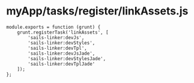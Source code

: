 # myApp/tasks/register/linkAssets.js

<docmeta name="uniqueID" value="linkAssetsjs43498">
<docmeta name="displayName" value="linkAssets.js">

```
module.exports = function (grunt) {
	grunt.registerTask('linkAssets', [
		'sails-linker:devJs',
		'sails-linker:devStyles',
		'sails-linker:devTpl',
		'sails-linker:devJsJade',
		'sails-linker:devStylesJade',
		'sails-linker:devTplJade'
	]);
};

```
